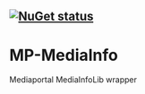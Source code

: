 [![NuGet status](https://img.shields.io/nuget/v/MediaInfo.Wrapper.svg)](https://www.nuget.org/packages/MediaInfo.Wrapper)
--
# MP-MediaInfo

Mediaportal MediaInfoLib wrapper
